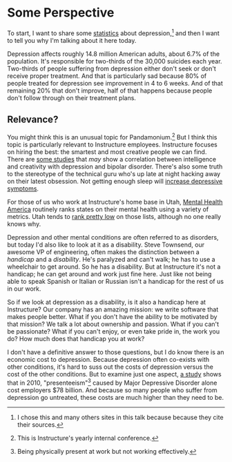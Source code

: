 # Some Perspective

To start, I want to share some [statistics][stats] about depression,[^1] and then I want to tell you why I'm talking about it here today.

Depression affects roughly 14.8 million American adults, about 6.7% of the population. It's responsible for two-thirds of the 30,000 suicides each year. Two-thirds of people suffering from depression either don't seek or don't receive proper treatment. And that is particularly sad because 80% of people treated for depression see improvement in 4 to 6 weeks. And of that remaining 20% that don't improve, half of that happens because people don't follow through on their treatment plans.

## Relevance?

You might think this is an unusual topic for Pandamonium.[^2] But I think this topic is particularly relevant to Instructure employees. Instructure focuses on hiring the best: the smartest and most creative people we can find. There are [some studies][smart-studies] that _may_ show a correlation between intelligence and creativity with depression and bipolar disorder. There's also some truth to the stereotype of the technical guru who's up late at night hacking away on their latest obsession. Not getting enough sleep will [increase depressive symptoms][sleep-depression].

For those of us who work at Instructure's home base in Utah, [Mental Health America][mha] routinely ranks states on their mental health using a variety of metrics. Utah tends to [rank pretty low][states] on those lists, although no one really knows why.

Depression and other mental conditions are often referred to as disorders, but today I'd also like to look at it as a disability. Steve Townsend, our awesome VP of engineering, often makes the distinction between a _handicap_ and a _disability_. He's paralyzed and can't walk; he has to use a wheelchair to get around. So he has a disability. But at Instructure it's not a handicap; he can get around and work just fine here. Just like not being able to speak Spanish or Italian or Russian isn't a handicap for the rest of us in our work.

So if we look at depression as a disability, is it also a handicap here at Instructure? Our company has an amazing mission: we write software that makes people better. What if you don't have the ability to be motivated by that mission? We talk a lot about ownership and passion. What if you can't be passionate? What if you can't enjoy, or even take pride in, the work you do? How much does that handicap you at work?

I don't have a definitive answer to those questions, but I do know there is an economic cost to depression. Because depression often co-exists with other conditions, it's hard to suss out the costs of depression versus the cost of the other conditions. But to examine just one aspect, [a study][presenteeism] shows that in 2010, "presenteeism"[^3] caused by Major Depressive Disorder alone cost employers $78 billion. And because so many people who suffer from depression go untreated, these costs are much higher than they need to be.

[^1]: I chose this and many others sites in this talk because because they cite their sources.
[^2]: This is Instructure's yearly internal conference.
[^3]: Being physically present at work but not working effectively.

[stats]: http://www.dbsalliance.org/site/PageServer?pagename=education_statistics_depression
[smart-studies]: http://brainblogger.com/2014/12/18/does-high-iq-increase-the-risk-of-depression-and-mental-disorders/
[sleep-depression]: http://www.journalsleep.org/ViewAbstract.aspx?pid=29319
[mha]: http://www.mentalhealthamerica.net/
[states]: http://www.mentalhealthamerica.net/issues/ranking-states
[presenteeism]: http://www.psychiatrist.com/jcp/article/Pages/2015/v76n02/v76n0204.aspx